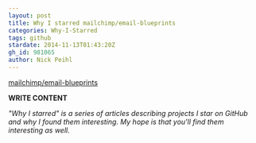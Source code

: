 ```yaml
---
layout: post
title: Why I starred mailchimp/email-blueprints
categories: Why-I-Starred
tags: github
stardate: 2014-11-13T01:43:20Z
gh_id: 981065
author: Nick Peihl
---
```


[mailchimp/email-blueprints](star.repo.html_url)

**WRITE CONTENT**

*"Why I starred" is a series of articles describing projects I star on GitHub and why I found them interesting. My hope is that you'll find them interesting as well.*

